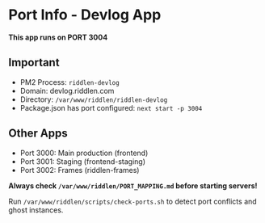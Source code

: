 # Port Info - Devlog App

**This app runs on PORT 3004**

## Important
- PM2 Process: `riddlen-devlog`
- Domain: devlog.riddlen.com
- Directory: `/var/www/riddlen/riddlen-devlog`
- Package.json has port configured: `next start -p 3004`

## Other Apps
- Port 3000: Main production (frontend)
- Port 3001: Staging (frontend-staging)
- Port 3002: Frames (riddlen-frames)

**Always check `/var/www/riddlen/PORT_MAPPING.md` before starting servers!**

Run `/var/www/riddlen/scripts/check-ports.sh` to detect port conflicts and ghost instances.
